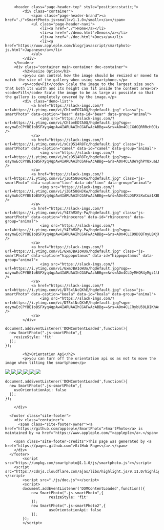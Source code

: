   <head>
    <meta charset="UTF-8">
    <title>SmartPhoto.js</title>
    <meta name="description" content="The most easy to use responsive image viewer especially for mobile devices"/>
    <meta name="viewport" content="width=device-width, initial-scale=1">
    <meta name="theme-color" content="#157878">
    <link href='https://fonts.googleapis.com/css?family=Open+Sans:400,700' rel='stylesheet' type='text/css'>
    <link rel="stylesheet" href="./assets/css/style.css?v=96c482a683ca3d2e8dd0d3c3a74134ace03a6260">
    <link rel="stylesheet" href="https://maxcdn.bootstrapcdn.com/font-awesome/4.7.0/css/font-awesome.min.css">
    <link rel="stylesheet" href="https://unpkg.com/smartphoto@1.1.0/css/smartphoto.min.css">
    <link rel="stylesheet" href="https://cdnjs.cloudflare.com/ajax/libs/highlight.js/9.11.0/styles/default.min.css">
  </head>
  <body>

		<header class="page-header-top" style="position:static;">
			<div class="container">
				<span class="page-header-brand"><a href="./">SmartPhoto.js<small>v1.1.0</small></a></span>
				<ul class="page-header-navi">
					<li><a href="./">Home</a></li>
					<li><a href="./demo.html">Demos</a></li>
					<li><a href="./doc.html">Docs</a></li>
					<li><a href="https://www.appleple.com/blog/javascript/smartphoto-js.html">Japanese</a></li>
				</ul>
			</div>
		</header>
		<div class="container main-container doc-container">
			<h2>Resize Option</h2>
			<p>you can control how the image should be resized or moved to match the size of the gallery when using smartphone.</p>
			<p><code>Fit</code> Scale the image to the largest size such that both its width and its height can fit inside the content area<br><code>Fill</code> Scale the image to be as large as possible so that the gallery is completely covered by the image.</p>
			<div class="demo-list">
				<a href="https://slack-imgs.com/?url=https://i.ytimg.com/vi/ChlomED7A0Q/hqdefault.jpg" class="js-smartPhoto" data-caption="bear" data-id="bear" data-group="animal">
					<img src="https://slack-imgs.com/?url=https://i.ytimg.com/vi/ChlomED7A0Q/hqdefault.jpg?sqp=-oaymwEcCPYBEIoBSFXyq4qpAw4IARUAAIhCGAFwAcABBg==&rs=AOn4CLCXdGQRRRcH0JLwy0cTpQmoMn2xZQ" />
				</a>
				<a href="https://slack-imgs.com/?url=https://i.ytimg.com/vi/xCzO514R8Tc/hqdefault.jpg" class="js-smartPhoto" data-caption="camel" data-id="camel" data-group="animal">
					<img src="https://slack-imgs.com/?url=https://i.ytimg.com/vi/xCzO514R8Tc/hqdefault.jpg?sqp=-oaymwEcCPYBEIoBSFXyq4qpAw4IARUAAIhCGAFwAcABBg==&rs=AOn4CLAUeYghPYUxuaL997fgLtB69Xn4dA" />
				</a>
				<a href="https://slack-imgs.com/?url=https://i.ytimg.com/vi/jZGt586HJKw/hqdefault.jpg" class="js-smartPhoto" data-caption="lion" data-id="lion" data-group="animal">
					<img src="https://slack-imgs.com/?url=https://i.ytimg.com/vi/jZGt586HJKw/hqdefault.jpg?sqp=-oaymwEcCPYBEIoBSFXyq4qpAw4IARUAAIhCGAFwAcABBg==&rs=AOn4CLDSPX5XwCua1XBDKr8FIbcvaheaEQ" />
				</a>
				<a href="https://slack-imgs.com/?url=https://i.ytimg.com/vi/Y4ZhMXEy-Pw/hqdefault.jpg" class="js-smartPhoto" data-caption="rhinoceros" data-id="rhinoceros" data-group="animal">
					<img src="https://slack-imgs.com/?url=https://i.ytimg.com/vi/Y4ZhMXEy-Pw/hqdefault.jpg?sqp=-oaymwEcCPYBEIoBSFXyq4qpAw4IARUAAIhCGAFwAcABBg==&rs=AOn4CLC99D0QTmyLBXjUq8U7ZMqkBRbxeg" />
				</a>
				<a href="https://slack-imgs.com/?url=https://i.ytimg.com/vi/GxmJBAIoWUo/hqdefault.jpg" class="js-smartPhoto" data-caption="hippopotamus" data-id="hippopotamus" data-group="animal">
					<img src="https://slack-imgs.com/?url=https://i.ytimg.com/vi/GxmJBAIoWUo/hqdefault.jpg?sqp=-oaymwEcCPYBEIoBSFXyq4qpAw4IARUAAIhCGAFwAcABBg==&rs=AOn4CLDyMHQR4yMgz1lBePJps7iTP3Z4RA" />
				</a>
				<a href="https://slack-imgs.com/?url=https://i.ytimg.com/vi/D7SxlNcQXhE/hqdefault.jpg" class="js-smartPhoto" data-caption="koala" data-id="koala" data-group="animal">
					<img src="https://slack-imgs.com/?url=https://i.ytimg.com/vi/D7SxlNcQXhE/hqdefault.jpg?sqp=-oaymwEcCPYBEIoBSFXyq4qpAw4IARUAAIhCGAFwAcABBg==&rs=AOn4CLCRybU59LDIKhArNMjkT5x8Jls7bQ" />
				</a>
			</div>
<pre><code class="js">document.addEventListener('DOMContentLoaded',function(){
  new SmartPhoto(".js-smartPhoto",{
    resizeStyle: 'fit'
  });
});</code></pre>
			<h2>Orientation Api</h2>
			<p>you can turn off the orientation api so as not to move the image when tilting the smartphone</p>
<div class="demo-list">
				<a href="https://slack-imgs.com/?url=https://pbs.twimg.com/media/Ex4IRaIVcAI-t9u?format=jpg&name=orig" class="js-smartPhoto2" data-caption="bear" data-id="bear" data-group="no-gravity">
					<img src="https://slack-imgs.com/?url=https://pbs.twimg.com/media/Ex4IRaIVcAI-t9u?format=jpg&name=thumb" />
				</a>
				<a href="https://slack-imgs.com/?url=https://pbs.twimg.com/media/Ex4IRdhUcAAiglw?format=jpg&name=orig" class="js-smartPhoto2" data-caption="camel" data-id="camel" data-group="no-gravity">
					<img src="https://slack-imgs.com/?url=https://pbs.twimg.com/media/Ex4IRdhUcAAiglw?format=jpg&name=thumb" />
				</a>
				<a href="https://slack-imgs.com/?url=https://pbs.twimg.com/media/Ex4NYg9UYAIhpzj?format=jpg&name=orig" class="js-smartPhoto2" data-caption="lion" data-id="lion" data-group="no-gravity">
					<img src="https://slack-imgs.com/?url=https://pbs.twimg.com/media/Ex4NYg9UYAIhpzj?format=jpg&name=thumb" />
				</a>
				<a href="https://slack-imgs.com/?url=https://pbs.twimg.com/media/Ex4NYheVIAAucaZ?format=jpg&name=orig" class="js-smartPhoto2" data-caption="rhinoceros" data-id="rhinoceros" data-group="no-gravity">
					<img src="https://slack-imgs.com/?url=https://pbs.twimg.com/media/Ex4NYheVIAAucaZ?format=jpg&name=thumb" />
				</a>
				<a href="https://slack-imgs.com/?url=https://pbs.twimg.com/media/Ex4NYhdVgAQbVqg?format=jpg&name=orig" class="js-smartPhoto2" data-caption="hippopotamus" data-id="hippopotamus" data-group="no-gravity">
					<img src="https://slack-imgs.com/?url=https://pbs.twimg.com/media/Ex4NYhdVgAQbVqg?format=jpg&name=thumb" />
				</a>
				<a href="https://slack-imgs.com/?url=https://pbs.twimg.com/media/Ex4NYhvVoAEBL7P?format=jpg&name=orig" class="js-smartPhoto2" data-caption="koala" data-id="koala" data-group="no-gravity">
					<img src="https://slack-imgs.com/?url=https://pbs.twimg.com/media/Ex4NYhvVoAEBL7P?format=jpg&name=thumb" />
				</a>
			</div>
<pre><code class="js">document.addEventListener('DOMContentLoaded',function(){
  new SmartPhoto(".js-smartPhoto",{
    useOrientationApi: false
  });
});</code></pre>

		</div>

      <footer class="site-footer">
		<div class="container">
          <span class="site-footer-owner"><a href="https://github.com/appleple/SmartPhoto">SmartPhoto</a> is maintained by <a href="https://www.appleple.com/">appleple</a>.</span>

        <span class="site-footer-credits">This page was generated by <a href="https://pages.github.com">GitHub Pages</a>.</span>
		</div>
      </footer>
			<script src="https://unpkg.com/smartphoto@1.1.0/js/smartphoto.js"></script>
  		<script src="https://cdnjs.cloudflare.com/ajax/libs/highlight.js/9.11.0/highlight.min.js"></script>
			<script src="./js/doc.js"></script>
			<script>
			document.addEventListener('DOMContentLoaded',function(){
				new SmartPhoto(".js-smartPhoto",{
						resizeStyle: 'fit'
				});
				new SmartPhoto(".js-smartPhoto2",{
						useOrientationApi: false
				});
			});
			</script>
